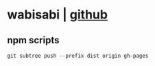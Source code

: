 # wabisabi | [github](https://github.com/jasperyzh/wabisabi)

## npm scripts
``` 
git subtree push --prefix dist origin gh-pages
```
